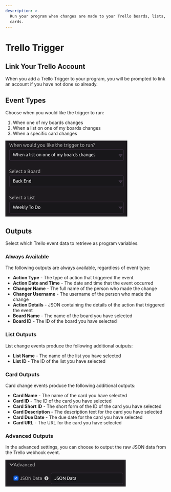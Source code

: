 ```yaml
---
description: >-
  Run your program when changes are made to your Trello boards, lists, and
  cards.
---
```


# Trello Trigger

## Link Your Trello Account

When you add a Trello Trigger to your program, you will be prompted to link an account if you have not done so already. 

## Event Types

Choose when you would like the trigger to run:

1. When one of my boards changes
2. When a list on one of my boards changes
3. When a specific card changes

![](../../.gitbook/assets/screen-shot-2019-07-15-at-5.15.53-pm.png)

## Outputs

Select which Trello event data to retrieve as program variables.

### Always Available

The following outputs are always available, regardless of event type:

* **Action Type** - The type of action that triggered the event
* **Action Date and Time** - The date and time that the event occurred
* **Changer Name** - The full name of the person who made the change
* **Changer Username** - The username of the person who made the change
* **Action Details** - JSON containing the details of the action that triggered the event
* **Board Name** - The name of the board you have selected
* **Board ID** - The ID of the board you have selected

### List Outputs

List change events produce the following additional outputs:

* **List Name** - The name of the list you have selected
* **List ID** - The ID of the list you have selected

### Card Outputs

Card change events produce the following additional outputs:

* **Card Name** - The name of the card you have selected
* **Card ID** - The ID of the card you have selected
* **Card Short ID** - The short form of the ID of the card you have selected
* **Card Description** - The description text for the card you have selected
* **Card Due Date** - The due date for the card you have selected
* **Card URL** - The URL for the card you have selected

### Advanced Outputs

In the advanced settings, you can choose to output the raw JSON data from the Trello webhook event.

![](../../.gitbook/assets/screen-shot-2019-07-15-at-5.44.41-pm.png)

